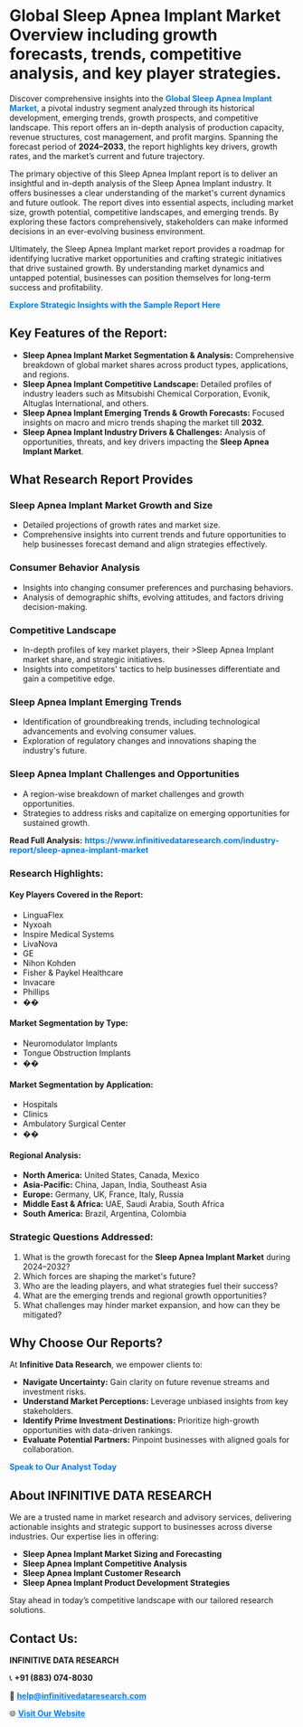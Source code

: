<h1>Global Sleep Apnea Implant Market Overview including growth forecasts, trends, competitive analysis, and key player strategies.</h1>
<p>
Discover comprehensive insights into the 
<a href="https://www.infinitivedataresearch.com/industry-report/sleep-apnea-implant-market" rel="dofollow" style="color: #007BFF; text-decoration: none;"><strong>Global Sleep Apnea Implant Market</strong></a>, a pivotal industry segment analyzed through its historical development, emerging trends, growth prospects, and competitive landscape. This report offers an in-depth analysis of production capacity, revenue structures, cost management, and profit margins. Spanning the forecast period of <strong>2024–2033</strong>, the report highlights key drivers, growth rates, and the market’s current and future trajectory.
</p>
<p>
The primary objective of this Sleep Apnea Implant report is to deliver an insightful and in-depth analysis of the Sleep Apnea Implant industry. It offers businesses a clear understanding of the market's current dynamics and future outlook. The report dives into essential aspects, including market size, growth potential, competitive landscapes, and emerging trends. By exploring these factors comprehensively, stakeholders can make informed decisions in an ever-evolving business environment.
</p>
<p>
Ultimately, the Sleep Apnea Implant market report provides a roadmap for identifying lucrative market opportunities and crafting strategic initiatives that drive sustained growth. By understanding market dynamics and untapped potential, businesses can position themselves for long-term success and profitability.
</p>
<p>
<a href="https://www.infinitivedataresearch.com/request-sample/reportId=107870" style="color: #007BFF; text-decoration: none;"><strong>Explore Strategic Insights with the Sample Report Here</strong></a>
</p>

<h2>Key Features of the Report:</h2>
<ul>
<li><strong>Sleep Apnea Implant Market Segmentation & Analysis:</strong> Comprehensive breakdown of global market shares across product types, applications, and regions.</li>
<li><strong>Sleep Apnea Implant Competitive Landscape:</strong> Detailed profiles of industry leaders such as Mitsubishi Chemical Corporation, Evonik, Altuglas International, and others.</li>
<li><strong>Sleep Apnea Implant Emerging Trends & Growth Forecasts:</strong> Focused insights on macro and micro trends shaping the market till <strong>2032</strong>.</li>
<li><strong>Sleep Apnea Implant Industry Drivers & Challenges:</strong> Analysis of opportunities, threats, and key drivers impacting the <strong>Sleep Apnea Implant Market</strong>.</li>
</ul>

<h2>What Research Report Provides</h2>
<h3>Sleep Apnea Implant Market Growth and Size</h3>
<ul>
<li>Detailed projections of growth rates and market size.</li>
<li>Comprehensive insights into current trends and future opportunities to help businesses forecast demand and align strategies effectively.</li>
</ul>

<h3>Consumer Behavior Analysis</h3>
<ul>
<li>Insights into changing consumer preferences and purchasing behaviors.</li>
<li>Analysis of demographic shifts, evolving attitudes, and factors driving decision-making.</li>
</ul>

<h3>Competitive Landscape</h3>
<ul>
<li>In-depth profiles of key market players, their >Sleep Apnea Implant market share, and strategic initiatives.</li>
<li>Insights into competitors' tactics to help businesses differentiate and gain a competitive edge.</li>
</ul>

<h3>Sleep Apnea Implant Emerging Trends</h3>
<ul>
<li>Identification of groundbreaking trends, including technological advancements and evolving consumer values.</li>
<li>Exploration of regulatory changes and innovations shaping the industry's future.</li>
</ul>

<h3>Sleep Apnea Implant Challenges and Opportunities</h3>
<ul>
<li>A region-wise breakdown of market challenges and growth opportunities.</li>
<li>Strategies to address risks and capitalize on emerging opportunities for sustained growth.</li>
</ul>
<p><strong>Read Full Analysis:</strong> <a href="https://www.infinitivedataresearch.com/industry-report/sleep-apnea-implant-market" rel="dofollow" style="color: #007BFF; text-decoration: none;"><strong>https://www.infinitivedataresearch.com/industry-report/sleep-apnea-implant-market</strong></a></p>
<h3>Research Highlights:</h3>
<h4>Key Players Covered in the Report:</h4>
<ul><li>LinguaFlex</li><li>Nyxoah</li><li>Inspire Medical Systems</li><li>LivaNova</li><li>GE</li><li>Nihon Kohden</li><li>Fisher &amp; Paykel Healthcare</li><li>Invacare</li><li>Phillips</li><li>��</li></ul>
<h4>Market Segmentation by Type:</h4>
<ul><li>Neuromodulator Implants</li><li>Tongue Obstruction Implants</li><li>��</li></ul>
<h4>Market Segmentation by Application:</h4>
<ul><li>Hospitals</li><li>Clinics</li><li>Ambulatory Surgical Center</li><li>��</li></ul>

<h4>Regional Analysis:</h4>
<ul>
<li><strong>North America:</strong> United States, Canada, Mexico</li>
<li><strong>Asia-Pacific:</strong> China, Japan, India, Southeast Asia</li>
<li><strong>Europe:</strong> Germany, UK, France, Italy, Russia</li>
<li><strong>Middle East & Africa:</strong> UAE, Saudi Arabia, South Africa</li>
<li><strong>South America:</strong> Brazil, Argentina, Colombia</li>
</ul>

<h3>Strategic Questions Addressed:</h3>
<ol>
<li>What is the growth forecast for the <strong>Sleep Apnea Implant Market</strong> during 2024–2032?</li>
<li>Which forces are shaping the market's future?</li>
<li>Who are the leading players, and what strategies fuel their success?</li>
<li>What are the emerging trends and regional growth opportunities?</li>
<li>What challenges may hinder market expansion, and how can they be mitigated?</li>
</ol>

<h2>Why Choose Our Reports?</h2>
<p>At <strong>Infinitive Data Research</strong>, we empower clients to:</p>
<ul>
<li><strong>Navigate Uncertainty:</strong> Gain clarity on future revenue streams and investment risks.</li>
<li><strong>Understand Market Perceptions:</strong> Leverage unbiased insights from key stakeholders.</li>
<li><strong>Identify Prime Investment Destinations:</strong> Prioritize high-growth opportunities with data-driven rankings.</li>
<li><strong>Evaluate Potential Partners:</strong> Pinpoint businesses with aligned goals for collaboration.</li>
</ul>
<p><a href="https://www.infinitivedataresearch.com/industry-report/sleep-apnea-implant-market" rel="dofollow" style="color: #007BFF; text-decoration: none;"><strong>Speak to Our Analyst Today</strong></a></p>

<h2>About INFINITIVE DATA RESEARCH</h2>
<p>We are a trusted name in market research and advisory services, delivering actionable insights and strategic support to businesses across diverse industries. Our expertise lies in offering:</p>
<ul>
<li><strong>Sleep Apnea Implant Market Sizing and Forecasting</strong></li>
<li><strong>Sleep Apnea Implant Competitive Analysis</strong></li>
<li><strong>Sleep Apnea Implant Customer Research</strong></li>
<li><strong>Sleep Apnea Implant Product Development Strategies</strong></li>
</ul>
<p>Stay ahead in today’s competitive landscape with our tailored research solutions.</p>

<h2>Contact Us:</h2>
<p><strong>INFINITIVE DATA RESEARCH</strong></p>
<p>📞 <strong>+91 (883) 074-8030</strong></p>
<p>📧 <strong><a href="mailto:help@infinitivedataresearch.com" style="color: #007BFF;">help@infinitivedataresearch.com</a></strong></p>
<p>🌐 <strong><a href="https://www.infinitivedataresearch.com" rel="dofollow" style="color: #007BFF;">Visit Our Website</a></strong></p>